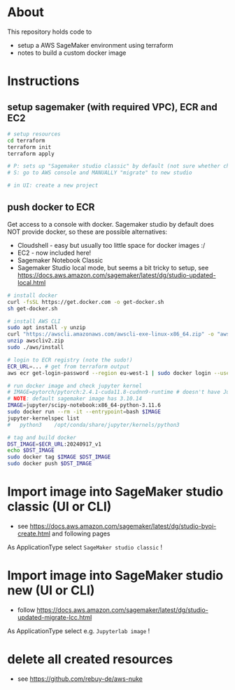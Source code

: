 # About

This repository holds code to

- setup a AWS SageMaker environment using terraform
- notes to build a custom docker image

# Instructions

## setup sagemaker (with required VPC), ECR and EC2

```bash
# setup resources
cd terraform
terraform init
terraform apply

# P: sets up "Sagemaker studio classic" by default (not sure whether changeable with terraform)
# S: go to AWS console and MANUALLY "migrate" to new studio

# in UI: create a new project
```

## push docker to ECR

Get access to a console with docker. Sagemaker studio by default does NOT provide docker, so these are possible alternatives:

- Cloudshell - easy but usually too little space for docker images :/
- EC2 - now included here!
- Sagemaker Notebook Classic
- Sagemaker Studio local mode, but seems a bit tricky to setup, see https://docs.aws.amazon.com/sagemaker/latest/dg/studio-updated-local.html

```bash
# install docker
curl -fsSL https://get.docker.com -o get-docker.sh
sh get-docker.sh

# install AWS CLI
sudo apt install -y unzip
curl "https://awscli.amazonaws.com/awscli-exe-linux-x86_64.zip" -o "awscliv2.zip"
unzip awscliv2.zip
sudo ./aws/install

# login to ECR registry (note the sudo!)
ECR_URL=... # get from terraform output
aws ecr get-login-password --region eu-west-1 | sudo docker login --username AWS --password-stdin $ECR_URL

# run docker image and check jupyter kernel
# IMAGE=pytorch/pytorch:2.4.1-cuda11.8-cudnn9-runtime # doesn't have Jupyter kernel
# NOTE: default sagemaker image has 3.10.14
IMAGE=jupyter/scipy-notebook:x86_64-python-3.11.6
sudo docker run --rm -it --entrypoint=bash $IMAGE
jupyter-kernelspec list
#   python3    /opt/conda/share/jupyter/kernels/python3

# tag and build docker
DST_IMAGE=$ECR_URL:20240917_v1
echo $DST_IMAGE
sudo docker tag $IMAGE $DST_IMAGE
sudo docker push $DST_IMAGE
```

# Import image into SageMaker studio classic (UI or CLI)

- see https://docs.aws.amazon.com/sagemaker/latest/dg/studio-byoi-create.html and following pages

As ApplicationType select `SageMaker studio classic` !

# Import image into SageMaker studio new (UI or CLI)

- follow https://docs.aws.amazon.com/sagemaker/latest/dg/studio-updated-migrate-lcc.html

As ApplicationType select e.g. `Jupyterlab image` !

# delete all created resources

- see https://github.com/rebuy-de/aws-nuke
